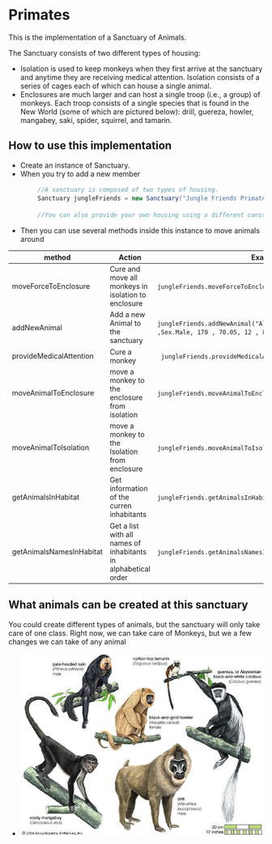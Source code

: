 # Primates

This is the implementation of a Sanctuary of Animals. 

The Sanctuary consists of two different types of housing:
- Isolation is used to keep monkeys when they first arrive at the sanctuary and anytime they are receiving medical attention. Isolation consists of a series of cages each of which can house a single animal.
- Enclosures are much larger and can host a single troop (i.e., a group) of monkeys. Each troop consists of a single species that is found in the New World (some of which are pictured below): drill, guereza, howler, mangabey, saki, spider, squirrel, and tamarin.

## How to use this implementation 

- Create an instance of Sanctuary. 
- When you try to add a new member 

```JAVA
        //A sanctuary is composed of two types of housing.
        Sanctuary jungleFriends = new Sanctuary("Jungle Friends Primate Sanctuary");
        
        //You can also provide your own housing using a different constructor
```

- Then you can use several methods inside this instance to move animals around

| method  | Action | Example |
| ------------- | ------------- | ------------- |
| moveForceToEnclosure  | Cure and move all monkeys in isolation to enclosure | ```jungleFriends.moveForceToEnclosure();``` |
| addNewAnimal  | Add a new Animal to the sanctuary | ```jungleFriends.addNewAnimal("Alex", Species.Quereza ,Sex.Male, 170 , 70.05, 12 , Food.Fruits);``` |
| provideMedicalAttention  | Cure a monkey | ``` jungleFriends.provideMedicalAttention("Alex");``` |
| moveAnimalToEnclosure  | move a monkey to the enclosure from isolation | ```jungleFriends.moveAnimalToEnclosure("Alex");``` |
| moveAnimalToIsolation  | move a monkey to the Isolation from enclosure | ```jungleFriends.moveAnimalToIsolation(Species.Quereza,"Alex");``` |
| getAnimalsInHabitat  | Get information of the curren inhabitants | ```jungleFriends.getAnimalsInHabitat();``` |
| getAnimalsNamesInHabitat  | Get a list with all names of inhabitants in alphabetical order | ```jungleFriends.getAnimalsNamesInHabitat()``` |


## What animals can be created at this sanctuary
You could create different types of animals, but the sanctuary will only take care of one class. Right now, we can take care of Monkeys, but we a few 
changes we can take of any animal 

- ![Primate](/res/Old-World-New-monkeys-1.jpg)
